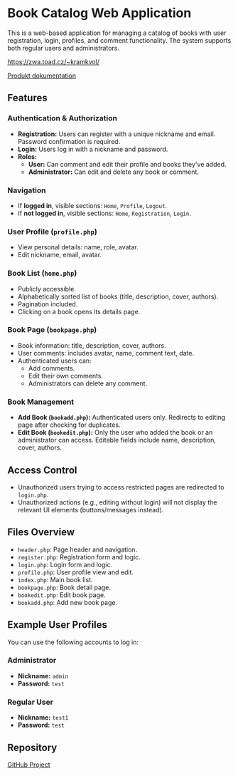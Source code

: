 # Book Catalog Web Application
This is a web-based application for managing a catalog of books with user registration, login, profiles, and comment functionality. The system supports both regular users and administrators.

https://zwa.toad.cz/~kramkvol/

[Produkt dokumentation](https://github.com/kramkvol/CVUT_ZWA/blob/main/documentation/Product%20documentation.pdf)

## Features
### Authentication & Authorization
- **Registration:** Users can register with a unique nickname and email. Password confirmation is required.
- **Login:** Users log in with a nickname and password.
- **Roles:** 
  - **User:** Can comment and edit their profile and books they've added.
  - **Administrator:** Can edit and delete any book or comment.

### Navigation
- If **logged in**, visible sections: `Home`, `Profile`, `Logout`.
- If **not logged in**, visible sections: `Home`, `Registration`, `Login`.

### User Profile (`profile.php`)
- View personal details: name, role, avatar.
- Edit nickname, email, avatar.

### Book List (`home.php`)
- Publicly accessible.
- Alphabetically sorted list of books (title, description, cover, authors).
- Pagination included.
- Clicking on a book opens its details page.

### Book Page (`bookpage.php`)
- Book information: title, description, cover, authors.
- User comments: includes avatar, name, comment text, date.
- Authenticated users can:
  - Add comments.
  - Edit their own comments.
  - Administrators can delete any comment.

### Book Management
- **Add Book (`bookadd.php`):** Authenticated users only. Redirects to editing page after checking for duplicates.
- **Edit Book (`bookedit.php`):** Only the user who added the book or an administrator can access. Editable fields include name, description, cover, authors.

## Access Control
- Unauthorized users trying to access restricted pages are redirected to `login.php`.
- Unauthorized actions (e.g., editing without login) will not display the relevant UI elements (buttons/messages instead).

## Files Overview
- `header.php`: Page header and navigation.
- `register.php`: Registration form and logic.
- `login.php`: Login form and logic.
- `profile.php`: User profile view and edit.
- `index.php`: Main book list.
- `bookpage.php`: Book detail page.
- `bookedit.php`: Edit book page.
- `bookadd.php`: Add new book page.

## Example User Profiles
You can use the following accounts to log in:
### Administrator
- **Nickname:** `admin`
- **Password:** `test`
### Regular User
- **Nickname:** `test1`
- **Password:** `test`

## Repository
[GitHub Project](https://github.com/kramkvol/CVUT_ZWA)
